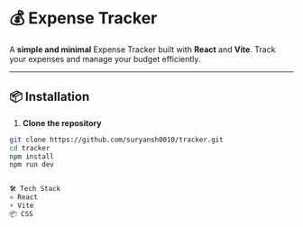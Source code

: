 # 💰 Expense Tracker
 
A **simple and minimal** Expense Tracker built with **React** and **Vite**. Track your expenses and manage your budget efficiently.

--- 
   
## 📦 Installation 
 
 
1. **Clone the repository** 
```bash
git clone https://github.com/suryansh0010/tracker.git
cd tracker
npm install
npm run dev


🛠️ Tech Stack
⚛️ React
⚡ Vite
📦 CSS
